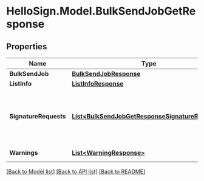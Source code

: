 # HelloSign.Model.BulkSendJobGetResponse

## Properties

Name | Type | Description | Notes
------------ | ------------- | ------------- | -------------
**BulkSendJob** | [**BulkSendJobResponse**](BulkSendJobResponse.md) |    | [optional] 
**ListInfo** | [**ListInfoResponse**](ListInfoResponse.md) |    | [optional] 
**SignatureRequests** | [**List&lt;BulkSendJobGetResponseSignatureRequests&gt;**](BulkSendJobGetResponseSignatureRequests.md) |  Contains information about the Signature Requests sent in bulk.  | [optional] 
**Warnings** | [**List&lt;WarningResponse&gt;**](WarningResponse.md) |  A list of warnings.  | [optional] 

[[Back to Model list]](../README.md#documentation-for-models) [[Back to API list]](../README.md#documentation-for-api-endpoints) [[Back to README]](../README.md)

